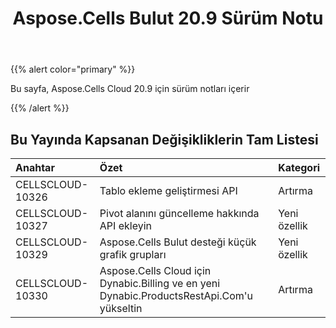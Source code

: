 ﻿---
title: Aspose.Cells Bulut 20.9 Sürüm Notu
second_title: Aspose.Cells Cloud Documen
type: docs
url: /tr/aspose-cells-cloud-20-9-release-notes/
description: Aspose.Cells Bulut, oluşturma, dönüştürme, birleştirme, bölme, korumalı, iç nesne işlemi vb. için Excel'i destekler
weight: 10
---
{{% alert color="primary" %}} 

Bu sayfa, Aspose.Cells Cloud 20.9 için sürüm notları içerir

{{% /alert %}} 
## **Bu Yayında Kapsanan Değişikliklerin Tam Listesi**

|**Anahtar**|**Özet**|**Kategori**|
|:- |:- |:- |
|CELLSCLOUD-10326|Tablo ekleme geliştirmesi API|Artırma|
|CELLSCLOUD-10327|Pivot alanını güncelleme hakkında API ekleyin|Yeni özellik|
|CELLSCLOUD-10329|Aspose.Cells Bulut desteği küçük grafik grupları|Yeni özellik|
|CELLSCLOUD-10330|Aspose.Cells Cloud için Dynabic.Billing ve en yeni Dynabic.ProductsRestApi.Com'u yükseltin|Artırma|

